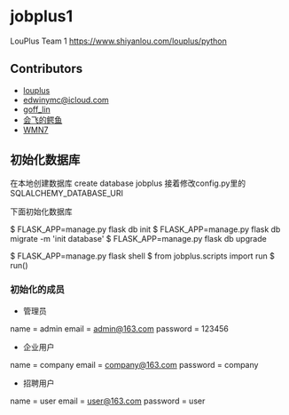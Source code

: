 # jobplus1
LouPlus Team 1 https://www.shiyanlou.com/louplus/python

## Contributors

* [louplus](https://github.com/louplus)
* [edwinymc@icloud.com](https://github.com/EdwinYang2000)
* [goff_lin](https://github.com/Wooding-wood)
* [会飞的鳄鱼](https://github.com/luoyuedong)
* [WMN7](https://github.com/wmn7)

## 初始化数据库

在本地创建数据库 create database jobplus
接着修改config.py里的SQLALCHEMY_DATABASE_URI

下面初始化数据库

$ FLASK_APP=manage.py flask db init
$ FLASK_APP=manage.py flask db migrate -m 'init database'
$ FLASK_APP=manage.py flask db upgrade

$ FLASK_APP=manage.py flask shell
$ from jobplus.scripts import run
$ run()

### 初始化的成员
- 管理员


name = admin
email = admin@163.com
password = 123456

- 企业用户

name = company
email = company@163.com
password = company

- 招聘用户

name = user
email = user@163.com
password = user
